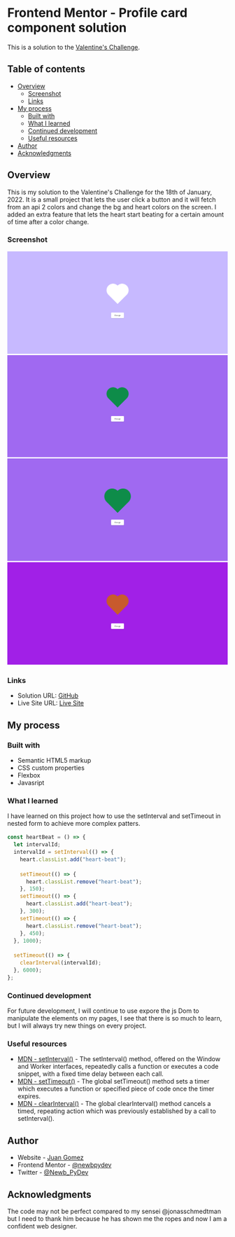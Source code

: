 # Frontend Mentor - Profile card component solution

This is a solution to the [Valentine's Challenge](https://scrimba.com/learn/codeweeks/-heart-customiser-api-challenge-co9be402f91d8ef8fbf71a6e2). 

## Table of contents

- [Overview](#overview)
  - [Screenshot](#screenshot)
  - [Links](#links)
- [My process](#my-process)
  - [Built with](#built-with)
  - [What I learned](#what-i-learned)
  - [Continued development](#continued-development)
  - [Useful resources](#useful-resources)
- [Author](#author)
- [Acknowledgments](#acknowledgments)

## Overview

This is my solution to the Valentine's Challenge for the 18th of January, 2022.
It is a small project that lets the user click a button and it will fetch from
an api 2 colors and change the bg and heart colors on the screen. I added an
extra feature that lets the heart start beating for a certain amount of time
after a color change.

### Screenshot

![](./images/screenshot1.png)
![](./images/screenshot2.png)
![](./images/screenshot3.png)
![](./images/screenshot4.png)

### Links

- Solution URL: [GitHub](https://github.com/newbpydev/valentines-18-2022)
- Live Site URL: [Live Site](https://fervent-colden-808897.netlify.app/)

## My process

### Built with

- Semantic HTML5 markup
- CSS custom properties
- Flexbox
- Javasript

### What I learned

I have learned on this project how to use the setInterval and setTimeout in
nested form to achieve more complex patters.

```javascript
const heartBeat = () => {
  let intervalId;
  intervalId = setInterval(() => {
    heart.classList.add("heart-beat");

    setTimeout(() => {
      heart.classList.remove("heart-beat");
    }, 150);
    setTimeout(() => {
      heart.classList.add("heart-beat");
    }, 300);
    setTimeout(() => {
      heart.classList.remove("heart-beat");
    }, 450);
  }, 1000);

  setTimeout(() => {
    clearInterval(intervalId);
  }, 6000);
};
```

### Continued development

For future development, I will continue to use expore the js Dom to manipulate
the elements on my pages, I see that there is so much to learn, but I will
always try new things on every project.

### Useful resources

- [MDN - setInterval()](https://developer.mozilla.org/en-US/docs/Web/API/setInterval) - The setInterval() method, offered on the Window and Worker interfaces, repeatedly calls a function or executes a code snippet, with a fixed time delay between each call.
- [MDN - setTimeout()](https://developer.mozilla.org/en-US/docs/Web/API/setTimeout) - The global setTimeout() method sets a timer which executes a function or specified piece of code once the timer expires.
- [MDN - clearInterval()](https://developer.mozilla.org/en-US/docs/Web/API/clearInterval) - The global clearInterval() method cancels a timed, repeating action which was previously established by a call to setInterval().

## Author

- Website - [Juan Gomez](https://www.newbpydev.com)
- Frontend Mentor - [@newbpydev](https://www.frontendmentor.io/profile/newbpydev)
- Twitter - [@Newb_PyDev](https://twitter.com/Newb_PyDev)

## Acknowledgments

The code may not be perfect compared to my sensei @jonasschmedtman but I need
to thank him because he has shown me the ropes and now I am a confident web
designer.


